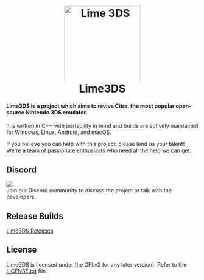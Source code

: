 <h1 align="center">
  <br>
  <a href="[https://github.com/Lime3DS]"><img src="https://i.imgur.com/04o1ajZ.png" alt="Lime 3DS" width="200"></a>
  <br>
  <b>Lime3DS</b>
  <br>
</h1>

<h4 align="left"><b>Lime3DS</b> is a project which aims to revive Citra, the most popular open-source Nintendo 3DS emulator.</h4>

It is written in C++ with portability in mind and builds are actively maintained for Windows, Linux, Android, and macOS.

If you believe you can help with this project, please lend us your talent! We're a team of passionate enthusiasts who need all the help we can get.

## Discord
[![](https://dcbadge.vercel.app/api/server/4ZjMpAp3M6)](https://discord.gg/4ZjMpAp3M6)
<br>
Join our Discord community to discuss the project or talk with the developers.

## Release Builds

[Lime3DS Releases](https://github.com/Lime3DS/Lime-3DS-Emulator/releases)

## License

Lime3DS is licensed under the GPLv2 (or any later version). Refer to the [LICENSE.txt](https://raw.githubusercontent.com/Lime3DS/Lime3DS/master/license.txt) file.
